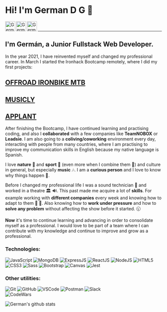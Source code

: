 # Hi! I'm German D G :wave:
[<img align='left' alt=' GermanDG | LinkedIn' width='32px' src='https://cdns.iconmonstr.com/wp-content/assets/preview/2012/96/iconmonstr-linkedin-2.png' />][linkedin]
[<img align='left' alt=' GermanDG | Gmail' width='32px' src='https://cdns.iconmonstr.com/wp-content/assets/preview/2018/96/iconmonstr-gmail-2.png' />][Gmail]
[<img align='left' alt=' GermanDG | Whatsapp' width='32px' src='https://cdns.iconmonstr.com/wp-content/assets/preview/2016/240/iconmonstr-whatsapp-2.png' />][whatsapp]

<br/><hr>
## I'm Germán, a Junior Fullstack Web Developer.
 In the year 2021, I have reinvented myself and changed my professional career. In March I started the Ironhack Bootcamp remotely, where I did my first projects:

## [OFFROAD IRONBIKE MTB]
## [MUSICLY]
## [APPLANT]

 After finishing the Bootcamp, I have continued learning and practising coding, and also I **collaborated** with a few companies like **TeamNOBOX** or **Leadsie**. I am also going to a **coliving/coworking** environment every day, interacting with people from many countries, where I am practising to improve my communication skills in English because my native language is Spanish.

  I love **nature** :evergreen_tree: and **sport** :mountain_bicyclist: (even more when I combine them :climbing:) and culture in general, but especially **music** :notes:. I am a **curious person** and I love to know why things happen :raised_eyebrow:.

  Before I changed my professional life I was a sound technician :microphone: and worked in a theatre :classical_building: :loud_sound:. This past made me acquire a lot of **skills**. For example working with **different companies** every week and knowing how to adapt to them :dancers: :man_dancing:. Also knowing how to **work under pressure** and how to **solve any problem** without affecting the show before it started. :clock930:

 **Now** it's time to continue learning and advancing in order to consolidate myself as a professional. I would love to be part of a team where I can contribute with my knowledge and continue to improve and grow as a professional.


### Technologies:
<img alt='JavaScript' src='https://img.shields.io/badge/-Javascript-F7DF1E?logo=javascript&logoColor=white&style=plastic' />
<img alt='MongoDB' src='http://img.shields.io/badge/-MongoDB-47A248?style=flat&logo=mongodb&logoColor=white&style=plastic' />
<img alt='ExpressJS' src='http://img.shields.io/badge/-Express-black?style=flat&logo=express&logoColor=white&style=plastic' />
<img alt='ReactJS' src='https://img.shields.io/badge/-ReactJS-51CBF2?style=flat&logo=react&logoColor=white' />
<img alt='NodeJS' src='https://img.shields.io/badge/-NodeJs-339933?logo=Nodejs&logoColor=white&style=plastic' />
<img alt='HTML5' src='https://img.shields.io/badge/-HTML5-E34F26?logo=html5&logoColor=white&style=plastic' />
<img alt='CSS3' src='https://img.shields.io/badge/-CSS3-1572B6?logo=css3&logoColor=white&style=plastic' />
<img alt='Sass' src="https://img.shields.io/badge/-Sass-CC6699?style=flat&logo=sass&logoColor=white&style=plastic" />
<img alt='Bootstrap' src='https://img.shields.io/badge/-Bootsrap-7952B3?logo=bootstrap&logoColor=white&style=plastic' />
<img alt='Canvas' src='https://img.shields.io/badge/-Canvas-E05F2C?logo=canvas&logoColor=white&style=plastic' />
<img alt='Jest' src='https://img.shields.io/static/v1?style=for-the-badge&message=Jest&color=C21325&logo=Jest&logoColor=FFFFFF&label=' />

### Other utilities:
<img alt='Git' src='https://img.shields.io/badge/-Git-F05032?logo=git&logoColor=white&style=plastic' />
<img alt='GitHub' src='https://img.shields.io/badge/-Github-181717?style=flat&logo=github&logoColor=white&style=plastic' />
<img alt='VSCode' src='https://img.shields.io/badge/-VSCode-007ACC?style=flat&logo=visual-studio-code&logoColor=white&style=plastic' />
<img alt='Postman' src='https://img.shields.io/badge/-Postman-FF6C37?style=flat&logo=postman&logoColor=white&style=plastic' />
<img alt='Slack' src='https://img.shields.io/badge/-Slack-4A154B?style=flat&logo=slack&logoColor=white&style=plastic' />
<br/>

<img alt='CodeWars' src='https://www.codewars.com/users/GermanDG6/badges/large' />

![German's github stats](https://github-readme-stats.vercel.app/api?username=GermanDG6&show_icons=true&theme=tokyonight)

[linkedin]: https://www.linkedin.com/in/germandelgadogarcia/
[Gmail]: mailto:germandg6@gmail.com
[whatsapp]: https://wa.me/34657216560
[OFFROAD IRONBIKE MTB]: https://github.com/GermanDG6/Proyect-FRONTEND-RMT-FT-MARCH-21-German-Delgado
[MUSICLY]:https://github.com/GermanDG6/backend-proyect2-RMT-FT-MARCH21-GermanDG
[APPLANT]:https://github.com/FINAL-PROJECT-RMT-FT-MARCH21

